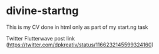 # divine-startng
This is my CV done in html only as part of my start.ng task

Twitter Flutterwave post link (https://twitter.com/dpkreativ/status/1166232145599324160)
